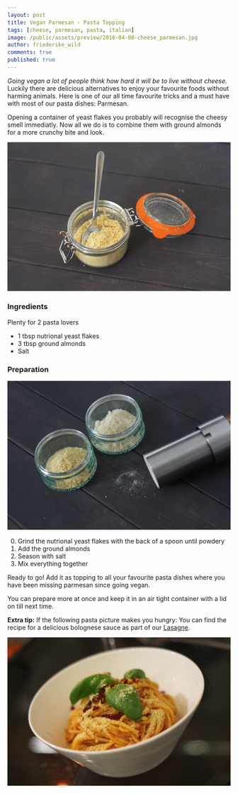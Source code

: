 ```yaml
---
layout: post
title: Vegan Parmesan - Pasta Topping  
tags: [cheese, parmesan, pasta, italian]
image: /public/assets/preview/2016-04-08-cheese_parmesan.jpg
author: friederike_wild
comments: true
published: true
---
```



*Going vegan a lot of people think how hard it will be to live without cheese.* Luckily there are delicious alternatives to enjoy your favourite foods without harming animals. Here is one of our all time favourite tricks and a must have with most of our pasta dishes: Parmesan.

<!--more-->

Opening a container of yeast flakes you probably will recognise the cheesy smell immediatly. Now all we do is to combine them with ground almonds for a more crunchy bite and look.



![Vegan Parmesan](/public/assets/2016-04-08-cheese_parmesan.jpg "Vegan Parmesan")

### Ingredients

Plenty for 2 pasta lovers

* 1 tbsp nutrional yeast flakes
* 3 tbsp ground almonds
* Salt


### Preparation

![The ingredients](/public/assets/2016-04-08-cheese_parmesan_ingredients.jpg "The ingredients")

0. Grind the nutrional yeast flakes with the back of a spoon until powdery
0. Add the ground almonds
0. Season with salt
0. Mix everything together

Ready to go! Add it as topping to all your favourite pasta dishes where you have been missing parmesan since going vegan.

You can prepare more at once and keep it in an air tight container with a lid on till next time.

**Extra tip:** If the following pasta picture makes you hungry: You can find the recipe for a delicious bolognese sauce as part of our [Lasagne](http://veganised.co.uk/2016/02/24/lasagne-bolognese/).

![Vegan Parmesan on Pasta](/public/assets/2016-04-08-cheese_parmesan_pasta.jpg "Vegan Parmesan on Pasta")

